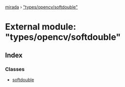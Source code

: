 [mirada](../README.md) › ["types/opencv/softdouble"](_types_opencv_softdouble_.md)

# External module: "types/opencv/softdouble"


## Index

### Classes

* [softdouble](../classes/_types_opencv_softdouble_.softdouble.md)